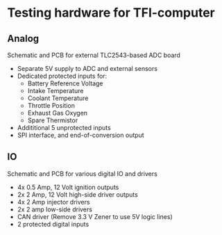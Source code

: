 # Testing hardware for TFI-computer

## Analog
Schematic and PCB for external TLC2543-based ADC board

 - Separate 5V supply to ADC and external sensors
 - Dedicated protected inputs for:
     * Battery Reference Voltage
     * Intake Temperature
     * Coolant Temperature
     * Throttle Position
     * Exhaust Gas Oxygen
     * Spare Thermistor
 - Addititional 5 unprotected inputs
 - SPI interface, and end-of-conversion output

## IO
Schematic and PCB for various digital IO and drivers

- 4x 0.5 Amp, 12 Volt ignition outputs
- 2x 2 Amp, 12 Volt high-side driver outputs
- 4x 2 Amp injector drivers
- 2x 2 amp low-side drivers
- CAN driver (Remove 3.3 V Zener to use 5V logic lines)
- 2 protected digital inputs
